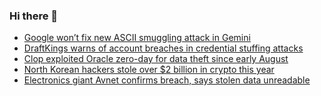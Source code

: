 ### Hi there 👋

<!--START_SECTION:feed-->
* [Google won’t fix new ASCII smuggling attack in Gemini](https://www.bleepingcomputer.com/news/security/google-wont-fix-new-ascii-smuggling-attack-in-gemini/)
* [DraftKings warns of account breaches in credential stuffing attacks](https://www.bleepingcomputer.com/news/security/draftkings-warns-of-account-breaches-in-credential-stuffing-attacks/)
* [Clop exploited Oracle zero-day for data theft since early August](https://www.bleepingcomputer.com/news/security/oracle-zero-day-exploited-in-clop-data-theft-attacks-since-early-august/)
* [North Korean hackers stole over $2 billion in crypto this year](https://www.bleepingcomputer.com/news/cryptocurrency/north-korean-hackers-stole-over-2-billion-in-crypto-this-year/)
* [Electronics giant Avnet confirms breach, says stolen data unreadable](https://www.bleepingcomputer.com/news/security/electronics-giant-avnet-confirms-breach-says-stolen-data-unreadable/)
<!--END_SECTION:feed-->

<!--
**frankenk/frankenk** is a ✨ _special_ ✨ repository because its `README.md` (this file) appears on your GitHub profile.

Here are some ideas to get you started:

- 🔭 I’m currently working on ...
- 🌱 I’m currently learning ...
- 👯 I’m looking to collaborate on ...
- 🤔 I’m looking for help with ...
- 💬 Ask me about ...
- 📫 How to reach me: ...
- 😄 Pronouns: ...
- ⚡ Fun fact: ...
-->



